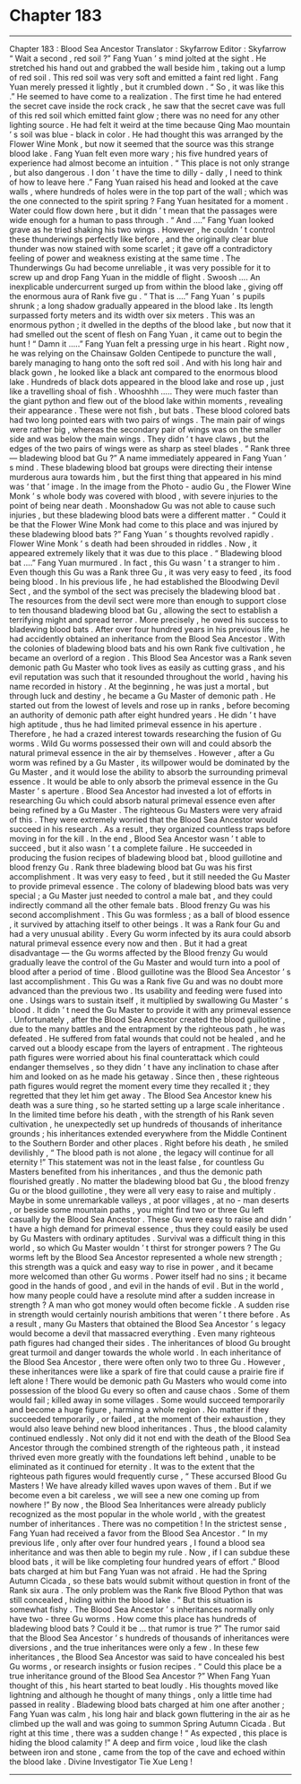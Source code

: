 
# Chapter 183


---

Chapter 183 : Blood Sea Ancestor
Translator :
Skyfarrow
Editor :
Skyfarrow
“ Wait a second , red soil ?”
Fang Yuan ’ s mind jolted at the sight .
He stretched his hand out and grabbed the wall beside him , taking out a lump of red soil .
This red soil was very soft and emitted a faint red light . Fang Yuan merely pressed it lightly , but it crumbled down .
“ So , it was like this .” He seemed to have come to a realization .
The first time he had entered the secret cave inside the rock crack , he saw that the secret cave was full of this red soil which emitted faint glow ; there was no need for any other lighting source .
He had felt it weird at the time because Qing Mao mountain ’ s soil was blue - black in color . He had thought this was arranged by the Flower Wine Monk , but now it seemed that the source was this strange blood lake .
Fang Yuan felt even more wary ; his five hundred years of experience had almost become an intuition .
“ This place is not only strange , but also dangerous . I don ’ t have the time to dilly - dally , I need to think of how to leave here .” Fang Yuan raised his head and looked at the cave walls , where hundreds of holes were in the top part of the wall ; which was the one connected to the spirit spring ?
Fang Yuan hesitated for a moment .
Water could flow down here , but it didn ’ t mean that the passages were wide enough for a human to pass through .
“ And ….” Fang Yuan looked grave as he tried shaking his two wings .
However , he couldn ’ t control these thunderwings perfectly like before , and the originally clear blue thunder was now stained with some scarlet ; it gave off a contradictory feeling of power and weakness existing at the same time .
The Thunderwings Gu had become unreliable , it was very possible for it to screw up and drop Fang Yuan in the middle of flight .
Swoosh ….
An inexplicable undercurrent surged up from within the blood lake , giving off the enormous aura of Rank five gu .
“ That is ….” Fang Yuan ’ s pupils shrunk ; a long shadow gradually appeared in the blood lake .
Its length surpassed forty meters and its width over six meters .
This was an enormous python ; it dwelled in the depths of the blood lake , but now that it had smelled out the scent of flesh on Fang Yuan , it came out to begin the hunt !
“ Damn it …..” Fang Yuan felt a pressing urge in his heart .
Right now , he was relying on the Chainsaw Golden Centipede to puncture the wall , barely managing to hang onto the soft red soil . And with his long hair and black gown , he looked like a black ant compared to the enormous blood lake .
Hundreds of black dots appeared in the blood lake and rose up , just like a travelling shoal of fish .
Whooshhh …..
They were much faster than the giant python and flew out of the blood lake within moments , revealing their appearance .
These were not fish , but bats .
These blood colored bats had two long pointed ears with two pairs of wings . The main pair of wings were rather big , whereas the secondary pair of wings was on the smaller side and was below the main wings .
They didn ’ t have claws , but the edges of the two pairs of wings were as sharp as steel blades .
“ Rank three — bladewing blood bat Gu ?” A name immediately appeared in Fang Yuan ’ s mind .
These bladewing blood bat groups were directing their intense murderous aura towards him , but the first thing that appeared in his mind was ‘ that ’ image .
In the image from the Photo - audio Gu , the Flower Wine Monk ’ s whole body was covered with blood , with severe injuries to the point of being near death .
Moonshadow Gu was not able to cause such injuries , but these bladewing blood bats were a different matter .
“ Could it be that the Flower Wine Monk had come to this place and was injured by these bladewing blood bats ?” Fang Yuan ’ s thoughts revolved rapidly .
Flower Wine Monk ’ s death had been shrouded in riddles . Now , it appeared extremely likely that it was due to this place .
“ Bladewing blood bat ….” Fang Yuan murmured . In fact , this Gu wasn ’ t a stranger to him .
Even though this Gu was a Rank three Gu , it was very easy to feed , its food being blood .
In his previous life , he had established the Bloodwing Devil Sect , and the symbol of the sect was precisely the bladewing blood bat . The resources from the devil sect were more than enough to support close to ten thousand bladewing blood bat Gu , allowing the sect to establish a terrifying might and spread terror .
More precisely , he owed his success to bladewing blood bats .
After over four hundred years in his previous life , he had accidently obtained an inheritance from the Blood Sea Ancestor . With the colonies of bladewing blood bats and his own Rank five cultivation , he became an overlord of a region .
This Blood Sea Ancestor was a Rank seven demonic path Gu Master who took lives as easily as cutting grass , and his evil reputation was such that it resounded throughout the world , having his name recorded in history .
At the beginning , he was just a mortal , but through luck and destiny , he became a Gu Master of demonic path . He started out from the lowest of levels and rose up in ranks , before becoming an authority of demonic path after eight hundred years .
He didn ’ t have high aptitude , thus he had limited primeval essence in his aperture . Therefore , he had a crazed interest towards researching the fusion of Gu worms .
Wild Gu worms possessed their own will and could absorb the natural primeval essence in the air by themselves . However , after a Gu worm was refined by a Gu Master , its willpower would be dominated by the Gu Master , and it would lose the ability to absorb the surrounding primeval essence . It would be able to only absorb the primeval essence in the Gu Master ’ s aperture .
Blood Sea Ancestor had invested a lot of efforts in researching Gu which could absorb natural primeval essence even after being refined by a Gu Master .
The righteous Gu Masters were very afraid of this . They were extremely worried that the Blood Sea Ancestor would succeed in his research . As a result , they organized countless traps before moving in for the kill .
In the end , Blood Sea Ancestor wasn ’ t able to succeed , but it also wasn ’ t a complete failure .
He succeeded in producing the fusion recipes of bladewing blood bat , blood guillotine and blood frenzy Gu .
Rank three bladewing blood bat Gu was his first accomplishment . It was very easy to feed , but it still needed the Gu Master to provide primeval essence . The colony of bladewing blood bats was very special ; a Gu Master just needed to control a male bat , and they could indirectly command all the other female bats .
Blood frenzy Gu was his second accomplishment . This Gu was formless ; as a ball of blood essence , it survived by attaching itself to other beings . It was a Rank four Gu and had a very unusual ability . Every Gu worm infected by its aura could absorb natural primeval essence every now and then . But it had a great disadvantage — the Gu worms affected by the Blood frenzy Gu would gradually leave the control of the Gu Master and would turn into a pool of blood after a period of time .
Blood guillotine was the Blood Sea Ancestor ’ s last accomplishment . This Gu was a Rank five Gu and was no doubt more advanced than the previous two . Its usability and feeding were fused into one . Usings wars to sustain itself , it multiplied by swallowing Gu Master ’ s blood . It didn ’ t need the Gu Master to provide it with any primeval essence .
Unfortunately , after the Blood Sea Ancestor created the blood guillotine , due to the many battles and the entrapment by the righteous path , he was defeated .
He suffered from fatal wounds that could not be healed , and he carved out a bloody escape from the layers of entrapment .
The righteous path figures were worried about his final counterattack which could endanger themselves , so they didn ’ t have any inclination to chase after him and looked on as he made his getaway . Since then , these righteous path figures would regret the moment every time they recalled it ; they regretted that they let him get away .
The Blood Sea Ancestor knew his death was a sure thing , so he started setting up a large scale inheritance . In the limited time before his death , with the strength of his Rank seven cultivation , he unexpectedly set up hundreds of thousands of inheritance grounds ; his inheritances extended everywhere from the Middle Continent to the Southern Border and other places .
Right before his death , he smiled devilishly , “ The blood path is not alone , the legacy will continue for all eternity !”
This statement was not in the least false , for countless Gu Masters benefited from his inheritances , and thus the demonic path flourished greatly .
No matter the bladewing blood bat Gu , the blood frenzy Gu or the blood guillotine , they were all very easy to raise and multiply . Maybe in some unremarkable valleys , at poor villages , at no - man deserts , or beside some mountain paths , you might find two or three Gu left casually by the Blood Sea Ancestor .
These Gu were easy to raise and didn ’ t have a high demand for primeval essence , thus they could easily be used by Gu Masters with ordinary aptitudes .
Survival was a difficult thing in this world , so which Gu Master wouldn ’ t thirst for stronger powers ? The Gu worms left by the Blood Sea Ancestor represented a whole new strength ; this strength was a quick and easy way to rise in power , and it became more welcomed than other Gu worms .
Power itself had no sins ; it became good in the hands of good , and evil in the hands of evil . But in the world , how many people could have a resolute mind after a sudden increase in strength ?
A man who got money would often become fickle . A sudden rise in strength would certainly nourish ambitions that weren ’ t there before .
As a result , many Gu Masters that obtained the Blood Sea Ancestor ’ s legacy would become a devil that massacred everything . Even many righteous path figures had changed their sides .
The inheritances of blood Gu brought great turmoil and danger towards the whole world .
In each inheritance of the Blood Sea Ancestor , there were often only two to three Gu . However , these inheritances were like a spark of fire that could cause a prairie fire if left alone !
There would be demonic path Gu Masters who would come into possession of the blood Gu every so often and cause chaos . Some of them would fail ; killed away in some villages . Some would succeed temporarily and become a huge figure , harming a whole region .
No matter if they succeeded temporarily , or failed , at the moment of their exhaustion , they would also leave behind new blood inheritances .
Thus , the blood calamity continued endlessly . Not only did it not end with the death of the Blood Sea Ancestor through the combined strength of the righteous path , it instead thrived even more greatly with the foundations left behind , unable to be eliminated as it continued for eternity .
It was to the extent that the righteous path figures would frequently curse , “ These accursed Blood Gu Masters ! We have already killed waves upon waves of them . But if we become even a bit careless , we will see a new one coming up from nowhere !”
By now , the Blood Sea Inheritances were already publicly recognized as the most popular in the whole world , with the greatest number of inheritances . There was no competition !
In the strictest sense , Fang Yuan had received a favor from the Blood Sea Ancestor .
“ In my previous life , only after over four hundred years , I found a blood sea inheritance and was then able to begin my rule . Now , if I can subdue these blood bats , it will be like completing four hundred years of effort .”
Blood bats charged at him but Fang Yuan was not afraid .
He had the Spring Autumn Cicada , so these bats would submit without question in front of the Rank six aura . The only problem was the Rank five Blood Python that was still concealed , hiding within the blood lake .
“ But this situation is somewhat fishy . The Blood Sea Ancestor ’ s inheritances normally only have two - three Gu worms . How come this place has hundreds of bladewing blood bats ? Could it be … that rumor is true ?”
The rumor said that the Blood Sea Ancestor ’ s hundreds of thousands of inheritances were diversions , and the true inheritances were only a few .
In these few inheritances , the Blood Sea Ancestor was said to have concealed his best Gu worms , or research insights or fusion recipes .
“ Could this place be a true inheritance ground of the Blood Sea Ancestor ?” When Fang Yuan thought of this , his heart started to beat loudly .
His thoughts moved like lightning and although he thought of many things , only a little time had passed in reality .
Bladewing blood bats charged at him one after another ; Fang Yuan was calm , his long hair and black gown fluttering in the air as he climbed up the wall and was going to summon Spring Autumn Cicada .
But right at this time , there was a sudden change !
“ As expected , this place is hiding the blood calamity !” A deep and firm voice , loud like the clash between iron and stone , came from the top of the cave and echoed within the blood lake .
Divine Investigator Tie Xue Leng !

---


